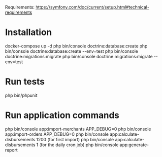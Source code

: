 
Requirements: https://symfony.com/doc/current/setup.html#technical-requirements

# Installation
docker-compose up -d
php bin/console doctrine:database:create
php bin/console doctrine:database:create --env=test
php bin/console doctrine:migrations:migrate
php bin/console doctrine:migrations:migrate --env=test

# Run tests
php bin/phpunit

# Run application commands
php bin/console app:import-merchants
APP_DEBUG=0 php bin/console app:import-orders
APP_DEBUG=0 php bin/console app:calculate-disbursements 1200 (for first import)
php bin/console app:calculate-disbursements 1 (for the daily cron job)
php bin/console app:generate-report
